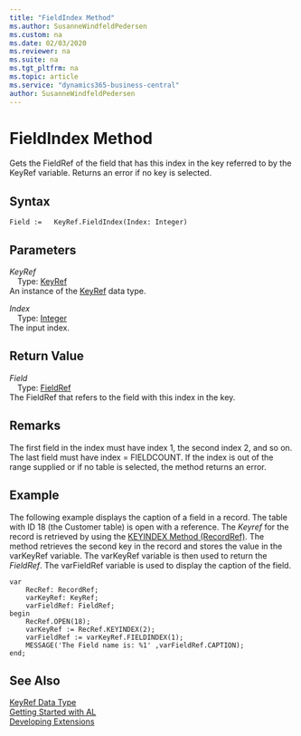 ```yaml
---
title: "FieldIndex Method"
ms.author: SusanneWindfeldPedersen
ms.custom: na
ms.date: 02/03/2020
ms.reviewer: na
ms.suite: na
ms.tgt_pltfrm: na
ms.topic: article
ms.service: "dynamics365-business-central"
author: SusanneWindfeldPedersen
---
```

[//]: # (START>DO_NOT_EDIT)
[//]: # (IMPORTANT:Do not edit any of the content between here and the END>DO_NOT_EDIT.)
[//]: # (Any modifications should be made in the .xml files in the ModernDev repo.)
# FieldIndex Method
Gets the FieldRef of the field that has this index in the key referred to by the KeyRef variable. Returns an error if no key is selected.


## Syntax
```
Field :=   KeyRef.FieldIndex(Index: Integer)
```
## Parameters
*KeyRef*  
&emsp;Type: [KeyRef](keyref-data-type.md)  
An instance of the [KeyRef](keyref-data-type.md) data type.  

*Index*  
&emsp;Type: [Integer](../integer/integer-data-type.md)  
The input index.  


## Return Value
*Field*  
&emsp;Type: [FieldRef](../fieldref/fieldref-data-type.md)  
The FieldRef that refers to the field with this index in the key.  


[//]: # (IMPORTANT: END>DO_NOT_EDIT)

## Remarks  
 The first field in the index must have index 1, the second index 2, and so on. The last field must have index = FIELDCOUNT. If the index is out of the range supplied or if no table is selected, the method returns an error.  
  
## Example  
 The following example displays the caption of a field in a record. The table with ID 18 \(the Customer table\) is open with a reference. The *Keyref* for the record is retrieved by using the [KEYINDEX Method \(RecordRef\)](../../methods/devenv-keyindex-method-recordref.md). The method retrieves the second key in the record and stores the value in the varKeyRef variable. The varKeyRef variable is then used to return the *FieldRef*. The varFieldRef variable is used to display the caption of the field. 
 
```  
var
    RecRef: RecordRef;
    varKeyRef: KeyRef;
    varFieldRef: FieldRef;
begin  
    RecRef.OPEN(18);  
    varKeyRef := RecRef.KEYINDEX(2);  
    varFieldRef := varKeyRef.FIELDINDEX(1);  
    MESSAGE('The Field name is: %1' ,varFieldRef.CAPTION);  
end;
```  
  

## See Also
[KeyRef Data Type](keyref-data-type.md)  
[Getting Started with AL](../../devenv-get-started.md)  
[Developing Extensions](../../devenv-dev-overview.md)